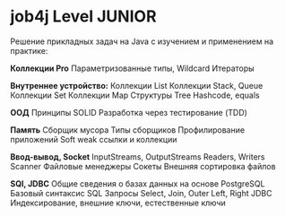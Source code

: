 # job4j Level JUNIOR
Решение прикладных задач на Java с изучением и применением на практике:

**Коллекции Pro**
    Параметризованные типы, Wildcard
    Итераторы

**Внутреннее устройство:**
    Коллекции List
    Коллекции Stack, Queue
    Коллекции Set
    Коллекции Map
    Структуры Tree
Hashcode, equals

**ООД**
Принципы SOLID
Разработка через тестирование (TDD)

**Память**
    Cборщик мусора
    Типы сборщиков
    Профилирование приложений
    Soft weak ссылки и коллекции

**Ввод-вывод, Socket**
    InputStreams, OutputStreams
    Readers, Writers
    Scanner
    Файловые менеджеры
    Сокеты
    Внешняя сортировка файлов

**SQl, JDBC**
    Общие сведения о базах данных на основе PostgreSQL
    Базовый синтаксис SQL
    Запросы Select, Join, Outer Left, Right
    JDBC
    Индексирование, внешние ключи, естественные ключи
